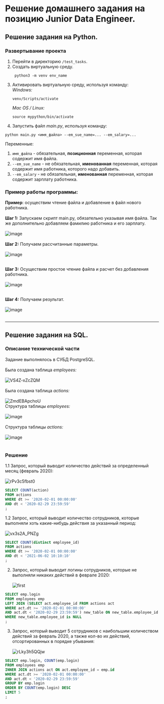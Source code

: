 # Решение домашнего задания на позицию Junior Data Engineer.

## Решение задания на Python.

### Развертывание проекта
1. Перейти в директорию ```/test_tasks```. 
2. Создать виртуальную среду. 
   ```
    python3 -m venv env_name
   ```
3. Активировать виртуальную среду, используя команду:<br>
   _Windows:_
   ``` 
   venv/Scripts/activate
   ```
   _Mac OS / Linux:_
   ``` 
   source mypython/bin/activate
   ```
4. Запустить файл _main.py_, используя команду:
```
python main.py <имя_файла> --em_sue_name=... --em_salary=...
```
Переменные: 
1. ```имя_файла``` - обязательная, __позиционная__ переменная, которая содержит имя файла.
2. ```--em_sue_name``` - не обязательная, __именованная__ переменная, которая содержит имя работника, которого надо добавить.<br>
3. ```--em_salary``` - не обязательная, __именованная__ переменная, которая содержит зарплату работника.

### Пример работы программы:
__Пример__: осуществим чтение файла и добавление в файл нового работника.<br><br>
__Шаг 1:__ Запускаем скрипт main.py, обязательно указывая имя файла. Так же дополнительно добавляем фамилию работника и его зарплату.<br><br>
![image](https://user-images.githubusercontent.com/73431786/120774001-81af9c00-c52a-11eb-9afc-6bf0af758a49.png) <br><br>
__Шаг 2:__ Получаем рассчитанные параметры.<br><br>
![image](https://user-images.githubusercontent.com/73431786/120774502-039fc500-c52b-11eb-93b1-607b8ad3c5a7.png) <br><br>

__Шаг 3:__ Осуществим простое чтение файла и расчет без добавления работника. <br><br>
![image](https://user-images.githubusercontent.com/73431786/120774853-5aa59a00-c52b-11eb-867a-67332e3739af.png) <br><br>

__Шаг 4:__ Получаем результат.<br><br>
![image](https://user-images.githubusercontent.com/73431786/120775012-8032a380-c52b-11eb-92aa-33179119c7f8.png) <br><br>
***
## Решение задания на SQL.
### Описание технической части
Задание выполнялось в СУБД PostgreSQL.<br><br>
Была создана таблица _employees:_ <br><br>
![VS4Z-xZcZQM](https://user-images.githubusercontent.com/73431786/120776597-1915ee80-c52d-11eb-9ba9-cc9335dfd010.jpg) <br><br>
Была создана таблица _actions:_ <br><br>
![ZmdEBApchoU](https://user-images.githubusercontent.com/73431786/120776797-42cf1580-c52d-11eb-9ae0-91731f2af760.jpg) <br>
Структура таблицы _employees:_ <br><br>
![image](https://user-images.githubusercontent.com/73431786/120777752-4adb8500-c52e-11eb-8f3f-7a7603015d99.png) <br><br>
Структура таблицы _actions:_ <br><br>
![image](https://user-images.githubusercontent.com/73431786/120777911-79596000-c52e-11eb-80c6-bd63cbc3c409.png) <br><br>
### Решение
1.1 Запрос, который выводит количество действий за определенный месяц (февраль 2020):<br><br>
![rPv3c5fbst0](https://user-images.githubusercontent.com/73431786/120778312-de14ba80-c52e-11eb-849d-34e94ddc6564.jpg) <br>
```SQL
SELECT COUNT(action)
FROM actions
WHERE dt >= '2020-02-01 00:00:00'
AND dt < '2020-02-29 23:59:59'
;
```
1.2 Запрос, который выводит количество сотрудников, которые выполняли хоть какие-нибудь действия за указанный период: <br><br>
![vx3s2A_PNZg](https://user-images.githubusercontent.com/73431786/120779056-5aa79900-c52f-11eb-878d-9a5a0ceb24b8.jpg) <br>
```SQL
SELECT COUNT(distinct employee_id)
FROM actions
WHERE dt >= '2020-02-01 00:00:00'
AND dt < '2021-06-02 10:10:10'
;
```
2. Запрос, который выводит логины сотрудников, которые не выполняли никаких действий в феврале 2020: <br><br>
![first](https://user-images.githubusercontent.com/73431786/120779643-eb7e7480-c52f-11eb-9373-af3d38286b0d.jpg) <br>
```SQL
SELECT emp.login
FROM employees emp
LEFT JOIN (SELECT act.employee_id FROM actions act 
WHERE act.dt >= '2020-02-01 00:00:00'
AND act.dt < '2020-02-29 23:59:59') new_table ON new_table.employee_id = emp.id
WHERE new_table.employee_id is NULL
;
```   
3. Запрос, который выводит 5 сотрудников с наибольшим количеством действий за февраль 2020, а также кол-во их действий, отсортированных в порядке убывания: <br><br>
![rLky3h5QQjw](https://user-images.githubusercontent.com/73431786/120780348-b0c90c00-c530-11eb-9fef-da04b3071f0f.jpg) <br>
```SQL
SELECT emp.login, COUNT(emp.login)
FROM employees emp
INNER JOIN actions act ON act.employee_id = emp.id
WHERE act.dt >= '2020-02-01 00:00:00'
AND act.dt < '2020-02-29 23:59:59'
GROUP BY emp.login
ORDER BY COUNT(emp.login) DESC
LIMIT 5
;
```   
   

